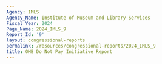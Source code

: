 ```yaml
---
Agency: IMLS
Agency_Name: Institute of Museum and Library Services
Fiscal_Year: 2024
Page_Name: 2024_IMLS_9
Report_Id: '9'
layout: congressional-reports
permalink: /resources/congressional-reports/2024_IMLS_9
title: OMB Do Not Pay Initiative Report
---
```

